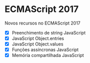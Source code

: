 # ECMAScript 2017

Novos recursos no ECMAScript 2017

- [x] Preenchimento de string JavaScript
- [x] JavaScript Object.entries
- [x] JavaScript Object.values
- [x] Funções assíncronas JavaScript
- [x] Memória compartilhada JavaScript

